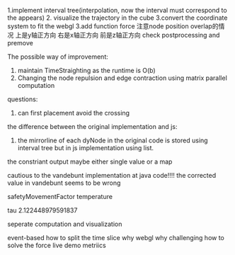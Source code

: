 1.implement interval tree(interpolation, now the interval must correspond to the appears)
2. visualize the trajectory in the cube
3.convert the coordinate system to fit the webgl
3.add function force
注意node position overlap的情况
上是y轴正方向
右是x轴正方向
前是z轴正方向
check postprocessing and premove



The possible way of improvement:
1. maintain TimeStraighting as the runtime is O(b)
2. Changing the node repulsion and edge contraction using matrix parallel computation


questions:
1. can first placement avoid the crossing





the difference between the original implementation and js:
1. the mirrorline of each dyNode in the original code is stored using interval tree but in js implementation using list.



the constriant output maybe either single value or a map



cautious to the vandebunt implementation at java code!!!! the corrected value in vandebunt seems to be wrong

safetyMovementFactor
temperature

tau 2.122448979591837

seperate computation and visualization

event-based how to split the time slice
why webgl
why challenging
 how to solve the force 
 live demo
 metriics